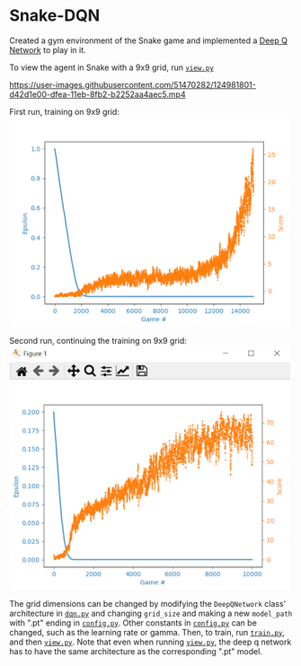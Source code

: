 # Snake-DQN

Created a gym environment of the Snake game and implemented a [Deep Q Network](https://storage.googleapis.com/deepmind-data/assets/papers/DeepMindNature14236Paper.pdf) to play in it.

To view the agent in Snake with a 9x9 grid, run [`view.py`](view.py)

https://user-images.githubusercontent.com/51470282/124981801-d42d1e00-dfea-11eb-8fb2-b2252aa4aec5.mp4

First run, training on 9x9 grid:
<img src="misc/training1.png" width="500">

Second run, continuing the training on 9x9 grid:
<img src="misc/training2.png" width="500">

The grid dimensions can be changed by modifying the `DeepQNetwork` class' architecture in [`dqn.py`](dqn.py) and changing `grid_size` and making a new `model_path` with ".pt" ending in [`config.py`](config.py). Other constants in [`config.py`](config.py) can be changed, such as the learning rate or gamma. Then, to train, run [`train.py`](train.py), and then [`view.py`](view.py). Note that even when running [`view.py`](view.py), the deep q network has to have the same architecture as the corresponding ".pt" model.